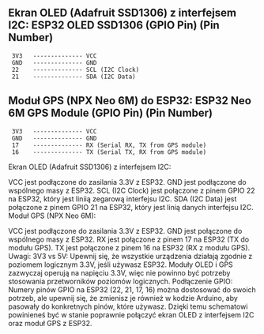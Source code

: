 
Ekran OLED (Adafruit SSD1306) z interfejsem I2C:
   ESP32                OLED SSD1306
  (GPIO Pin)             (Pin Number)
  ----------------------------------
     3V3   -------------- VCC
     GND   -------------- GND
     22    -------------- SCL (I2C Clock)
     21    -------------- SDA (I2C Data)
Moduł GPS (NPX Neo 6M) do ESP32:
   ESP32                Neo 6M GPS Module
  (GPIO Pin)             (Pin Number)
  ------------------------------------
     3V3   -------------- VCC
     GND   -------------- GND
     17    -------------- RX (Serial RX, TX from GPS module)
     16    -------------- TX (Serial TX, RX from GPS module)

Ekran OLED (Adafruit SSD1306) z interfejsem I2C:

VCC jest podłączone do zasilania 3.3V z ESP32.
GND jest podłączone do wspólnego masy z ESP32.
SCL (I2C Clock) jest połączone z pinem GPIO 22 na ESP32, który jest liniią zegarową interfejsu I2C.
SDA (I2C Data) jest połączone z pinem GPIO 21 na ESP32, który jest linią danych interfejsu I2C.
Moduł GPS (NPX Neo 6M):

VCC jest podłączone do zasilania 3.3V z ESP32.
GND jest połączone do wspólnego masy z ESP32.
RX jest połączone z pinem 17 na ESP32 (TX do modułu GPS).
TX jest połączone z pinem 16 na ESP32 (RX z modułu GPS).
Uwagi:
3V3 vs 5V: Upewnij się, że wszystkie urządzenia działają zgodnie z poziomem logicznym 3.3V, jeśli używasz ESP32. Moduły OLED i GPS zazwyczaj operują na napięciu 3.3V, więc nie powinno być potrzeby stosowania przetworników poziomów logicznych.
Podłączenie GPIO: Numery pinów GPIO na ESP32 (22, 21, 17, 16) można dostosować do swoich potrzeb, ale upewnij się, że zmienisz je również w kodzie Arduino, aby pasowały do konkretnych pinów, które używasz.
Dzięki temu schematowi powinieneś być w stanie poprawnie połączyć ekran OLED z interfejsem I2C oraz moduł GPS z ESP32.
